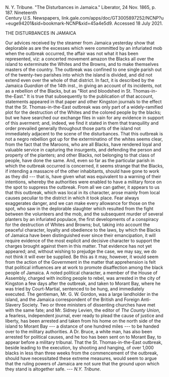 N. Y. Tribune. \"The Disturbances in Jamaica.\" Liberator, 24 Nov. 1865,
p. 187. Nineteenth\
Century U.S. Newspapers, link.gale.com/apps/doc/GT3005897252/NCNP?u\
=euge94201&sid=bookmark-NCNP&xid=45a4e5d9. Accessed 18 July 2021.

THE DISTURBANCES IN JAMAICA

Our advices received by the steamer from Jamaica yesterday show that
deplorable as are the excesses which were committed by an infuriated mob
when the outbreak occurred, the affair was not what it has been
represented, viz: a concerted movement amazon the Blacks all over the
island to exterminate the Whites and the Browns, and to make themselves
masters of the country. The outbreak was confined to one single parish
out of the twenty-two parishes into which the island is divided, and did
not extend even over the whole of that district. In fact, it is
described by the Jamaica *Guardian* of the 14th inst., in giving an
account of its incidents, not as a rebellion of the Blacks, but as "Riot
and bloodshed in St. Thomas-in-the-East." It is true that subsequently
to the publication of that account, statements appeared in that paper
and other Kingston journals to the effect that the St.
Thomas-in-the-East outbreak was only part of a widely-ramified plot for
the destruction of the Whites and the colored people by the blacks; but
we have searched our exchange files in vain for any evidence in support
of this averment; and, indeed, we find it stated in them that
tranquility and order prevailed generally throughout those parts of the
island not immediately adjacent to the scene of the disturbances. That
this outbreak is not a negro rebellion got up for the exterminatino of
the whites seems clear, from the fact that the Maroons, who are all
Blacks, have rendered loyal and valuable service in capturing the
insurgents, and defending the person and property of the planters; and
other Blacks, not belonging to that class of people, have done the same.
And, even so far as the particular parish in which the outbreak occurred
is concerned, it seems strange that the Blacks, if intending a massacre
of the other inhabitants, should have gone to work as they did --- that
is, have given what was equivalent to a warning of their intentions,
whereby the authorities were enabled to have a military force on the
spot to suppress the outbreak. From all we can gather, it appears to us
that this outbreak, which was local in its character, arose mainly from
local causes peculiar to the district in which it took place. Fear
always exaggerates danger, and we can make every allowance for those on
the spot, who saw in the deplorable slaughter which resulted from the
fight between the volunteers and the mob, and the subsequent murder of
several planters by an infuriated populace, the first developments of a
conspiracy for the destruction of Whites and Browns; but, taking into
account the peaceful character, loyalty and obedience to the laws, by
which the Blacks of Jamaica have been distinguished ever since their
emancipation, it will require evidence of the most explicit and decisive
character to support the charges brought against them in this matter.
That evidence has not yet appeared; and, without wishing to prejudge the
case, we may say, we do not think it will ever be supplied. Be this as
it may, however, it would seem from the action of the Government in the
matter that apprehension is felt that political influences are at work
to promote disaffection among the black people of Jamaica. A noted
political character, a member of the House of Assembly, charged with
inciting people to rebel, was arrested in the city of Kingston a few
days after the outbreak, and taken to Morant Bay, where he was tried by
Court-Martial, sentenced to be hung, and immediately executed. The
gentleman, Mr. G. W. Gordon, was a large landholder in the island, and
the Jamaica correspondent of the British and Foreign Anti-Slavery
Society. Two or three ministers of dissenting churches have met with the
same fate; and Mr. Sidney Levien, the editor of *The County Union*, a
fearless, independent journal, ever ready to plead the cause of justice
and liberty, has been arrested and taken from his home on the north side
of the island to Morant Bay --- a distance of one hundred miles --- to
be handed over to the military authorities. A Dr. Bruce, a white man,
has also been arrested for political causes, and he too has been sent on
to Morant Bay, to appear before a military tribunal. That the St.
Thomas-in-the-East outbreak, beside leading to the execution, by
shooting and hanging, of over 1,000 blacks in less than three weeks from
the commencement of the outbreak, should have necessitated these extreme
measures, would seem to argue that the ruling powers of Jamaica are not
sure that the ground upon which they stand is altogether safe. --- *N.Y.
Tribune*.
